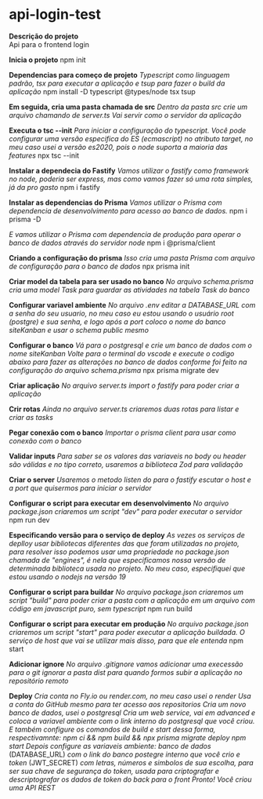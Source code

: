 # api-login-test
**Descrição do projeto** <br> 
Api para o frontend login

**Inicia o projeto**
npm init

**Dependencias para começo de projeto**
_Typescript como linguagem padrão, tsx para executar a aplicação e tsup para fazer o build da aplicação_
npm install -D typescript @types/node tsx tsup

**Em seguida, cria uma pasta chamada de src**
_Dentro da pasta src crie um arquivo chamando de server.ts_
_Vai servir como o servidor da aplicação_

**Executa o tsc --init**
_Para iniciar a configuração do typescript. Você pode configurar uma versão especifica do ES (ecmascript) no atributo target, no meu caso usei a versão es2020, pois o node suporta a maioria das features_
npx tsc --init

**Instalar a dependecia do Fastify**
_Vamos utilizar o fastify como framework no node, poderia ser express, mas como vamos fazer só uma rota simples, já da pro gasto_
npm i fastify

**Instalar as dependencias do Prisma**
_Vamos utilizar o Prisma com dependencia de desenvolvimento para acesso ao banco de dados._
npm i prisma -D

_E vamos utilizar o Prisma com dependencia de produção para operar o banco de dados através do servidor node_
npm i @prisma/client

**Criando a configuração do prisma**
_Isso cria uma pasta Prisma com arquivo de configuração para o banco de dados_
npx prisma init

**Criar model da tabela para ser usado no banco**
_No arquivo schema.prisma cria uma model Task para guardar as atividades na tabela Task do banco_

**Configurar variavel ambiente**
_No arquivo .env editar a DATABASE_URL com a senha do seu usuario, no meu caso eu estou usando o usuário root (postgre) e sua senha, e logo após a port coloco o nome do banco siteKanban e usar o schema public mesmo_


**Configurar o banco**
_Vá para o postgresql e crie um banco de dados com o nome siteKanban_
_Volte para o terminal do vscode e execute o codigo abaixo para fazer as alterações no banco de dados conforme foi feito na configuração do arquivo schema.prisma_
npx prisma migrate dev

**Criar aplicação**
_No arquivo server.ts import o fastify para poder criar a aplicação_

**Crir rotas**
_Ainda no arquivo server.ts criaremos duas rotas para listar e criar as tasks_

**Pegar conexão com o banco**
_Importar o prisma client para usar como conexão com o banco_

**Validar inputs**
_Para saber se os valores das variaveis no body ou header são válidas e no tipo correto, usaremos a biblioteca Zod para validação_

**Criar o server**
_Usaremos o metodo listen do para o fastify escutar o host e a port que quisermos para iniciar o servidor_

**Configurar o script para executar em desenvolvimento**
_No arquivo package.json criaremos um script "dev" para poder executar o servidor_
npm run dev

**Especificando versão para o serviço de deploy**
_As vezes os serviços de deplloy usar bibliotecas diferentes das que foram utilizadas no projeto, para resolver isso podemos usar uma propriedade no package.json chamada de "engines", é nela que especificamos nossa versão de determinada biblioteca usada no projeto. No meu caso, especifiquei que estou usando o nodejs na versão 19_

**Configurar o script para buildar**
_No arquivo package.json criaremos um script "build" para poder criar a pasta com a aplicação em um arquivo com código em javascript puro, sem typescript_
npm run build

**Configurar o script para executar em produção**
_No arquivo package.json criaremos um script "start" para poder executar a aplicação buildada. O serviço de host que vai se utilizar mais disso, para que ele entenda_
npm start

**Adicionar ignore**
_No arquivo .gitignore vamos adicionar uma execessão para o git ignorar a pasta dist para quando formos subir a aplicação no repositório remoto_

**Deploy**
_Cria conta no Fly.io ou render.com, no meu caso usei o render_
_Usa a conta do GitHub mesmo para ter acesso aos repositorios_
_Cria um novo banco de dados, usei o postgresql_
_Cria um web service, vai em advanced e coloca a variavel ambiente com o link interno do postgresql que você criou. E também configure os comandos de build e start dessa forma, respectivamnte:_
_npm ci && npm build && npx prisma migrate deploy_
_npm start_
_Depois configure as variaveis ambiente:_
_banco de dados_ (DATABASE_URL) _com o link do banco postegre interno que você crio_
_e token_ (JWT_SECRET) _com letras, números e simbolos de sua escolha, para ser sua chave de segurança do token, usada para criptografar e descriptografar os dados de token do back para o front_
_Pronto! Você criou uma API REST_